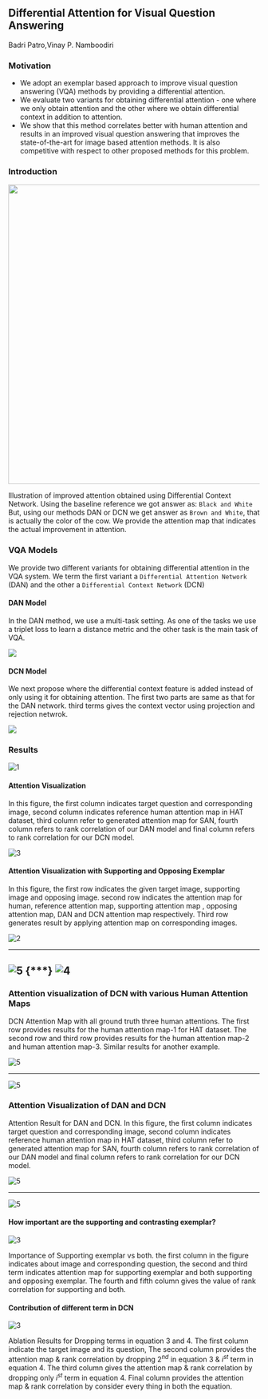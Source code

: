 ## Differential Attention for Visual Question Answering
Badri Patro,Vinay P. Namboodiri

### Motivation
-   We adopt an exemplar based approach to improve visual question answering (VQA) methods by providing a differential attention.
-   We evaluate two variants for obtaining differential attention - one where we only obtain attention and the other where we obtain differential context in addition to attention.
-    We show that this method correlates better with human attention and results in an improved visual question answering that improves the state-of-the-art for image based attention methods. It is also competitive with respect to other proposed methods for this problem.

### Introduction

<p align="center">
 <img src="images/cvpr_intro.png" width="600">
</p>

Illustration of improved attention obtained using Differential Context Network. Using the baseline reference we got answer as: ``Black and White`` But, using our methods DAN or DCN we get answer as ``Brown and White``, that is actually the color of the cow. We provide the attention map that indicates the actual improvement in attention.

### **VQA Models**
We provide two different variants for obtaining differential attention in the VQA system. We term the first variant a ``Differential Attention Network`` (DAN) and the other a ``Differential Context Network`` (DCN)

#### DAN Model 
In the DAN method, we use a multi-task setting. As one of the tasks we use a triplet loss to learn a distance metric and the other task is the main task of VQA.

![](images/cvpr_DAN.png) 

#### DCN Model 

We next propose where the differential context feature is added instead of only using it for obtaining attention. The first two parts are same as that for the DAN network. third terms gives the context vector using projection and rejection netwrok.

![](images/cvpr_DCN.png) 

### Results

![1](images/vqa_1.png) 

#### Attention Visualization

In this figure, the first column indicates target question and corresponding image, second column indicates reference human attention map in HAT dataset, third column refer to generated attention map for SAN, fourth column refers to rank correlation of our DAN model and final column refers to rank correlation for our DCN model.

![3](images/Att_vis_final.png)

#### Attention Visualization with Supporting and Opposing Exemplar

In this figure, the first	row indicates the given target image, supporting image and opposing image. second row indicates the attention map for human, reference attention map, supporting attention map , opposing attention map, DAN and DCN attention map respectively. Third row generates result by applying attention map on corresponding images.

![2](images/DCN_DAN_final_result.png)
***
![5](images/DCN_DAN_final_result_2.png)
{***}
![4](images/DCN_DAN_final_result_1.png)
---


### Attention visualization of DCN with various Human Attention Maps 

DCN Attention Map with  all ground truth three human attentions. The first row provides results for the human attention map-1 for HAT dataset. The second row and third row  provides results for the human attention map-2 and human attention map-3. Similar results for another example.

![5](images/hat_val_123_1.png)
***
![5](images/hat_val_123.png)

### Attention Visualization of DAN and DCN 

Attention Result for DAN and DCN. In this figure, the first column indicates target question and corresponding image, second column indicates reference human attention map in HAT dataset, third column refer to generated attention map for SAN, fourth column refers to rank correlation of our DAN model and final column refers to rank correlation for our DCN model.

![5](images/Att_vis_pos_new_1.png)
***
![5](images/Att_vis_pos_new_2.png)

####  How important are the supporting and contrasting exemplar?

![3](images/cvpr_rebuttal_attention_v2_final.png)

Importance of Supporting exemplar vs both. the first column in the figure indicates about image and corresponding question, the second  and third term indicates attention map for supporting exemplar and both supporting and opposing exemplar. The fourth and fifth column gives the value of rank correlation for supporting and both.


#### Contribution of different term in DCN

![3](images/cvpr_rebuttal_v1_final.png)

 Ablation Results for Dropping  terms in equation 3 and 4. The first column indicate the target image and its question, The second column provides the attention map \& rank correlation by dropping $2^{nd}$ in equation 3 \& $i^{st}$  term in equation 4. The third column gives the attention map \& rank correlation by dropping only  $i^{st}$  term in equation 4. Final column provides the attention map \& rank correlation by consider every thing in both the equation.

```

